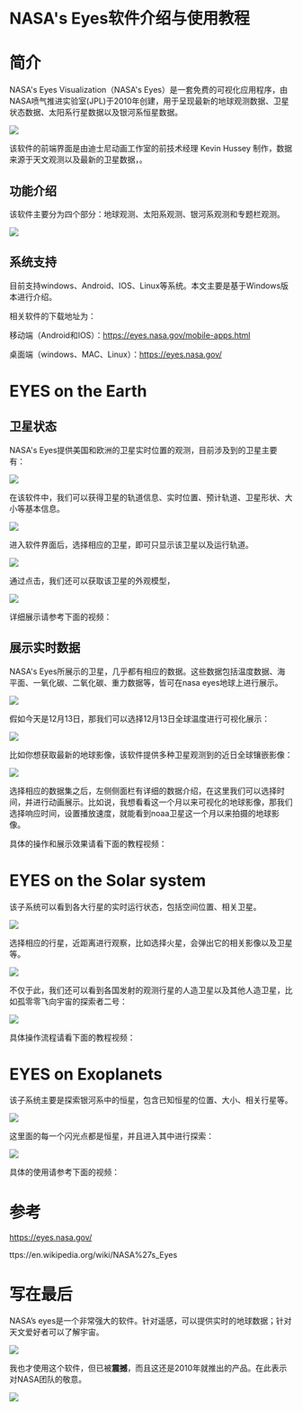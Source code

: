 # NASA's Eyes软件介绍与使用教程

# 简介

NASA's Eyes Visualization（NASA's Eyes）是一套免费的可视化应用程序，由 NASA喷气推进实验室(JPL)于2010年创建，用于呈现最新的地球观测数据、卫星状态数据、太阳系行星数据以及银河系恒星数据。

![](http://pics.landcover100.com/pics//image/20211214010507.png)

该软件的前端界面是由迪士尼动画工作室的前技术经理 Kevin Hussey 制作，数据来源于天文观测以及最新的卫星数据，。

## 功能介绍

该软件主要分为四个部分：地球观测、太阳系观测、银河系观测和专题栏观测。

![](http://pics.landcover100.com/pics//image/20211214021856.png)

## 系统支持

目前支持windows、Android、IOS、Linux等系统。本文主要是基于Windows版本进行介绍。

相关软件的下载地址为：

移动端（Android和IOS）：https://eyes.nasa.gov/mobile-apps.html

桌面端（windows、MAC、Linux）：https://eyes.nasa.gov/

# EYES on the Earth 

## 卫星状态

NASA's Eyes提供美国和欧洲的卫星实时位置的观测，目前涉及到的卫星主要有：

![](http://pics.landcover100.com/pics//image/20211214023013.png)

在该软件中，我们可以获得卫星的轨道信息、实时位置、预计轨道、卫星形状、大小等基本信息。

![](http://pics.landcover100.com/pics//image/20211214023107.png)

进入软件界面后，选择相应的卫星，即可只显示该卫星以及运行轨道。

![](http://pics.landcover100.com/pics//image/20211214023806.png)

通过点击，我们还可以获取该卫星的外观模型，

![](http://pics.landcover100.com/pics//image/20211214023910.png)

详细展示请参考下面的视频：



## 展示实时数据

NASA's Eyes所展示的卫星，几乎都有相应的数据。这些数据包括温度数据、海平面、一氧化碳、二氧化碳、重力数据等，皆可在nasa eyes地球上进行展示。

![](http://pics.landcover100.com/pics//image/20211214024034.png)

假如今天是12月13日，那我们可以选择12月13日全球温度进行可视化展示：

![](http://pics.landcover100.com/pics//image/image-20211214024010642.png)

比如你想获取最新的地球影像，该软件提供多种卫星观测到的近日全球镶嵌影像：

![](http://pics.landcover100.com/pics//image/20211214023719.png)

选择相应的数据集之后，左侧侧面栏有详细的数据介绍，在这里我们可以选择时间，并进行动画展示。比如说，我想看看这一个月以来可视化的地球影像，那我们选择响应时间，设置播放速度，就能看到noaa卫星这一个月以来拍摄的地球影像。

具体的操作和展示效果请看下面的教程视频：



# EYES on the Solar system

该子系统可以看到各大行星的实时运行状态，包括空间位置、相关卫星。

![](http://pics.landcover100.com/pics//image/20211214024458.png)

选择相应的行星，近距离进行观察，比如选择火星，会弹出它的相关影像以及卫星等。

![](http://pics.landcover100.com/pics//image/20211214024712.png)

不仅于此，我们还可以看到各国发射的观测行星的人造卫星以及其他人造卫星，比如孤零零飞向宇宙的探索者二号：

![](http://pics.landcover100.com/pics//image/20211214025015.png)

具体操作流程请看下面的教程视频：



# EYES on Exoplanets

该子系统主要是探索银河系中的恒星，包含已知恒星的位置、大小、相关行星等。

![](http://pics.landcover100.com/pics//image/20211214025525.png)

这里面的每一个闪光点都是恒星，并且进入其中进行探索：

![](http://pics.landcover100.com/pics//image/20211214025628.png)

具体的使用请参考下面的视频：

# 参考

https://eyes.nasa.gov/

ttps://en.wikipedia.org/wiki/NASA%27s_Eyes

# 写在最后

NASA’s eyes是一个非常强大的软件。针对遥感，可以提供实时的地球数据；针对天文爱好者可以了解宇宙。

![](http://pics.landcover100.com/pics//image/20211214030100.png)

我也才使用这个软件，但已被**震撼**，而且这还是2010年就推出的产品。在此表示对NASA团队的敬意。

![](http://pics.landcover100.com/pics//image/20211214030034.png)

